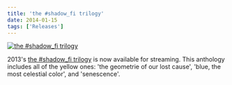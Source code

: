 ```yaml
---
title: 'the #shadow_fi trilogy'
date: 2014-01-15
tags: ['Releases']
---
```


[![the #shadow_fi trilogy](/rm_ation/images/the-shadow-fi-trilogy.jpg)](https://open.spotify.com/artist/6sbjf88uIA5dFemPeCamJa)

2013's [the #shadow_fi trilogy](https://open.spotify.com/artist/6sbjf88uIA5dFemPeCamJa) is now available for streaming. This anthology includes all of the yellow ones: 'the geometrie of our lost cause', 'blue, the most celestial color', and 'senescence'.
